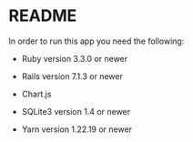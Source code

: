 # README

In order to run this app you need the following:

* Ruby version 3.3.0 or newer

* Rails version 7.1.3 or newer

* Chart.js

* SQLite3 version 1.4 or newer

* Yarn version 1.22.19 or newer
